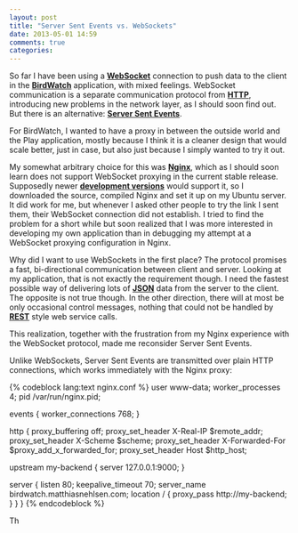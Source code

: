 ```yaml
---
layout: post
title: "Server Sent Events vs. WebSockets"
date: 2013-05-01 14:59
comments: true
categories: 
---
```

So far I have been using a **[WebSocket](http://tools.ietf.org/html/rfc6455)** connection to push data to the client in the **[BirdWatch](https://github.com/matthiasn/BirdWatch)** application, with mixed feelings. WebSocket communication is a separate communication protocol from **[HTTP](http://tools.ietf.org/html/rfc2616)**, introducing new problems in the network layer, as I should soon find out. But there is an alternative: **[Server Sent Events](http://dev.w3.org/html5/eventsource/)**.

<!-- more -->

For BirdWatch, I wanted to have a proxy in between the outside world and the Play application, mostly because I think it is a cleaner design that would scale better, just in case, but also just because I simply wanted to try it out. 

My somewhat arbitrary choice for this was **[Nginx](http://nginx.org/en/)**, which as I should soon learn does not support WebSocket proxying in the current stable release. Supposedly newer **[development versions](http://nginx.org/en/docs/http/websocket.html)** would support it, so I downloaded the source, compiled Nginx and set it up on my Ubuntu server. It did work for me, but whenever I asked other people to try the link I sent them, their WebSocket connection did not establish. I tried to find the problem for a short while but soon realized that I was more interested in developing my own application than in debugging my attempt at a WebSocket proxying configuration in Nginx.

Why did I want to use WebSockets in the first place? The protocol promises a fast, bi-directional communication between client and server. Looking at my application, that is not exactly the requirement though. I need the fastest possible way of delivering lots of **[JSON](https://tools.ietf.org/html/rfc4627)** data from the server to the client. The opposite is not true though. In the other direction, there will at most be only occasional control messages, nothing that could not be handled by **[REST](http://www.ics.uci.edu/~fielding/pubs/dissertation/rest_arch_style.htm)** style web service calls.

This realization, together with the frustration from my Nginx experience with the WebSocket protocol, made me reconsider Server Sent Events.  

Unlike WebSockets, Server Sent Events are transmitted over plain HTTP connections, which works immediately with the Nginx proxy:

{% codeblock lang:text nginx.conf %}
user www-data;
worker_processes 4;
pid /var/run/nginx.pid;

events {
  worker_connections 768;
}

http {
  proxy_buffering    off;
  proxy_set_header   X-Real-IP $remote_addr;
  proxy_set_header   X-Scheme $scheme;
  proxy_set_header   X-Forwarded-For $proxy_add_x_forwarded_for;
  proxy_set_header   Host $http_host;

  upstream my-backend {
    server 127.0.0.1:9000;
  }

  server {
    listen               80;
    keepalive_timeout    70;
    server_name birdwatch.matthiasnehlsen.com;
    location / {
      proxy_pass  http://my-backend;
    }
  }
}
{% endcodeblock %}

Th
